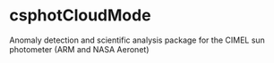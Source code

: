 # csphotCloudMode
Anomaly detection and scientific analysis package for the CIMEL sun photometer (ARM and NASA Aeronet)
